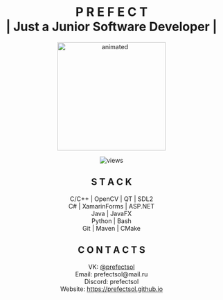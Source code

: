 <h1 align="center"><strong>P R E F E C T<br> | Just a Junior Software Developer  |  </strong></h1>

<p align="center">
  <img src="https://tenor.com/view/github-cat-kitty-waiting-loading-gif-25774588.gif" alt="animated" width = 250 height = 250>
</p>

<p align="center">
  <img src="https://komarev.com/ghpvc/?username=PrefectSol&color=green" alt="views">
</p>

<h2 align="center">S T A C K </h2>

<p align="center">
  C/C++ | OpenCV | QT | SDL2  <br>
  C# | XamarinForms | ASP.NET <br>
  Java | JavaFX  <br>
  Python | Bash  <br>
  Git | Maven | CMake  
</p>

<h2 align="center">C O N T A C T S</h2>

<p align="center">
  VK: <a href="https://vk.com/prefectsol">@prefectsol</a> <br>
  Email: prefectsol@mail.ru <br>
  Discord: prefectsol <br>
  Website: <a href="https://prefectsol.github.io/">https://prefectsol.github.io</a> <br>
</p>
